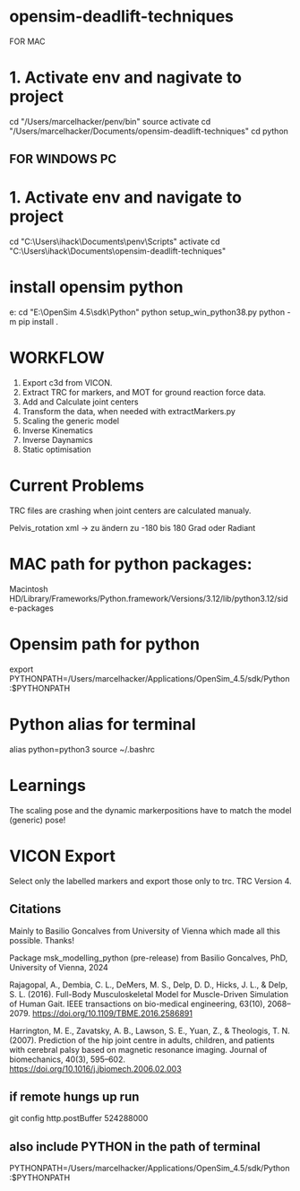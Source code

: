 # opensim-deadlift-techniques

FOR MAC

# 1. Activate env and nagivate to project

cd "/Users/marcelhacker/penv/bin"
source activate
cd "/Users/marcelhacker/Documents/opensim-deadlift-techniques"
cd python

## FOR WINDOWS PC

# 1. Activate env and navigate to project

cd "C:\Users\ihack\Documents\penv\Scripts"
activate
cd "C:\Users\ihack\Documents\opensim-deadlift-techniques"

# install opensim python

e:
cd "E:\OpenSim 4.5\sdk\Python"
python setup_win_python38.py
python -m pip install .

# WORKFLOW

1. Export c3d from VICON.
2. Extract TRC for markers, and MOT for ground reaction force data.
3. Add and Calculate joint centers
4. Transform the data, when needed with extractMarkers.py
5. Scaling the generic model
6. Inverse Kinematics
7. Inverse Daynamics
8. Static optimisation

# Current Problems

TRC files are crashing when joint centers are calculated manualy.

Pelvis_rotation xml -> zu ändern zu -180 bis 180 Grad oder Radiant

# MAC path for python packages:

Macintosh HD/Library/Frameworks/Python.framework/Versions/3.12/lib/python3.12/side-packages

# Opensim path for python

export PYTHONPATH=/Users/marcelhacker/Applications/OpenSim_4.5/sdk/Python:$PYTHONPATH

# Python alias for terminal

alias python=python3
source ~/.bashrc

# Learnings

The scaling pose and the dynamic markerpositions have to match the model (generic) pose!

# VICON Export

Select only the labelled markers and export those only to trc. TRC Version 4.

## Citations

Mainly to Basilio Goncalves from University of Vienna which made all this possible. Thanks!

Package msk_modelling_python (pre-release) from Basilio Goncalves, PhD, University of Vienna, 2024

Rajagopal, A., Dembia, C. L., DeMers, M. S., Delp, D. D., Hicks, J. L., & Delp, S. L. (2016). Full-Body Musculoskeletal Model for Muscle-Driven Simulation of Human Gait. IEEE transactions on bio-medical engineering, 63(10), 2068–2079. https://doi.org/10.1109/TBME.2016.2586891

Harrington, M. E., Zavatsky, A. B., Lawson, S. E., Yuan, Z., & Theologis, T. N. (2007). Prediction of the hip joint centre in adults, children, and patients with cerebral palsy based on magnetic resonance imaging. Journal of biomechanics, 40(3), 595–602. https://doi.org/10.1016/j.jbiomech.2006.02.003

## if remote hungs up run

git config http.postBuffer 524288000

## also include PYTHON in the path of terminal

PYTHONPATH=/Users/marcelhacker/Applications/OpenSim_4.5/sdk/Python:$PYTHONPATH
